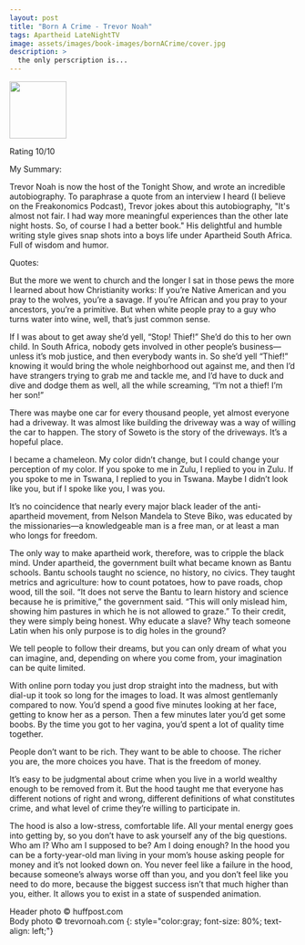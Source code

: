 ```yaml
---
layout: post
title: "Born A Crime - Trevor Noah"
tags: Apartheid LateNightTV
image: assets/images/book-images/bornACrime/cover.jpg
description: > 
  the only perscription is...
---
```

<img src="http://www.trevornoah.com/img/product/trevor-noah-born-a-crime.jpg" width="100">
<br>

Rating 10/10

My Summary:

Trevor Noah is now the host of the Tonight Show, and wrote an incredible autobiography. To paraphrase a quote from an interview I heard (I believe on the Freakonomics Podcast), Trevor jokes about this autobiography, "It's almost not fair. I had way more meaningful experiences than the other late night hosts. So, of course I had a better book." His delightful and humble writing style gives snap shots into a boys life under Apartheid South Africa. Full of wisdom and humor. 

Quotes:

But the more we went to church and the longer I sat in those pews the more I learned about how Christianity works: If you’re Native American and you pray to the wolves, you’re a savage. If you’re African and you pray to your ancestors, you’re a primitive. But when white people pray to a guy who turns water into wine, well, that’s just common sense.

If I was about to get away she’d yell, “Stop! Thief!” She’d do this to her own child. In South Africa, nobody gets involved in other people’s business—unless it’s mob justice, and then everybody wants in. So she’d yell “Thief!” knowing it would bring the whole neighborhood out against me, and then I’d have strangers trying to grab me and tackle me, and I’d have to duck and dive and dodge them as well, all the while screaming, “I’m not a thief! I’m her son!”

There was maybe one car for every thousand people, yet almost everyone had a driveway. It was almost like building the driveway was a way of willing the car to happen. The story of Soweto is the story of the driveways. It’s a hopeful place.

I became a chameleon. My color didn’t change, but I could change your perception of my color. If you spoke to me in Zulu, I replied to you in Zulu. If you spoke to me in Tswana, I replied to you in Tswana. Maybe I didn’t look like you, but if I spoke like you, I was you.

It’s no coincidence that nearly every major black leader of the anti-apartheid movement, from Nelson Mandela to Steve Biko, was educated by the missionaries—a knowledgeable man is a free man, or at least a man who longs for freedom.

The only way to make apartheid work, therefore, was to cripple the black mind. Under apartheid, the government built what became known as Bantu schools. Bantu schools taught no science, no history, no civics. They taught metrics and agriculture: how to count potatoes, how to pave roads, chop wood, till the soil. “It does not serve the Bantu to learn history and science because he is primitive,” the government said. “This will only mislead him, showing him pastures in which he is not allowed to graze.” To their credit, they were simply being honest. Why educate a slave? Why teach someone Latin when his only purpose is to dig holes in the ground?

We tell people to follow their dreams, but you can only dream of what you can imagine, and, depending on where you come from, your imagination can be quite limited.

With online porn today you just drop straight into the madness, but with dial-up it took so long for the images to load. It was almost gentlemanly compared to now. You’d spend a good five minutes looking at her face, getting to know her as a person. Then a few minutes later you’d get some boobs. By the time you got to her vagina, you’d spent a lot of quality time together.

People don’t want to be rich. They want to be able to choose. The richer you are, the more choices you have. That is the freedom of money.

It’s easy to be judgmental about crime when you live in a world wealthy enough to be removed from it. But the hood taught me that everyone has different notions of right and wrong, different definitions of what constitutes crime, and what level of crime they’re willing to participate in.

The hood is also a low-stress, comfortable life. All your mental energy goes into getting by, so you don’t have to ask yourself any of the big questions. Who am I? Who am I supposed to be? Am I doing enough? In the hood you can be a forty-year-old man living in your mom’s house asking people for money and it’s not looked down on. You never feel like a failure in the hood, because someone’s always worse off than you, and you don’t feel like you need to do more, because the biggest success isn’t that much higher than you, either. It allows you to exist in a state of suspended animation.

Header photo &copy; huffpost.com<br>
Body photo &copy; trevornoah.com
{: style="color:gray; font-size: 80%; text-align: left;"}